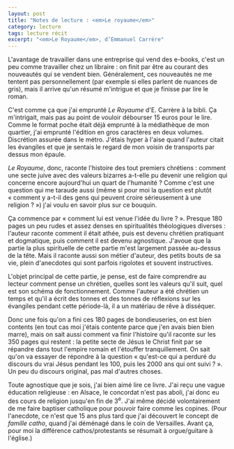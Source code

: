 ```yaml
---
layout: post
title: "Notes de lecture : <em>Le royaume</em>"
category: lecture
tags: lecture récit
excerpt: "<em>Le Royaume</em>, d’Emmanuel Carrère"
---
```


L'avantage de travailler dans une entreprise qui vend des e-books, c'est un peu comme travailler chez un libraire : on finit par être au courant des nouveautés qui se vendent bien. Généralement, ces nouveautés ne me tentent pas personnellement (par exemple si elles parlent de nuances de gris), mais il arrive qu'un résumé m'intrigue et que je finisse par lire le roman.

C'est comme ça que j'ai emprunté _Le Royaume_ d'E. Carrère à la bibli. Ça m'intrigait, mais pas au point de vouloir débourser 15 euros pour le lire. Comme le format poche était déjà emprunté à la médiathèque de mon quartier, j'ai emprunté l'édition en gros caractères en deux volumes. Discrétion assurée dans le métro. J'étais hyper à l'aise quand l'auteur citait les évangiles et que je sentais le regard de mon voisin de transports par dessus mon épaule.

_Le Royaume_, donc, raconte l'histoire des tout premiers chrétiens : comment une secte juive avec des valeurs bizarres a-t-elle pu devenir une religion qui concerne encore aujourd'hui un quart de l'humanité ? Comme c'est une question qui me taraude aussi (même si pour moi la question est plutôt « comment y a-t-il des gens qui peuvent croire sérieusement à une religion ? ») j'ai voulu en savoir plus sur ce bouquin.

Ça commence par « comment lui est venue l'idée du livre ? ». Presque 180 pages un peu rudes et assez denses en spiritualités théologiques diverses : l'auteur raconte comment il était athée, puis est devenu chrétien pratiquant et dogmatique, puis comment il est devenu agnostique. J'avoue que la partie la plus spirituelle de cette partie m'est largement passée au-dessus de la tête. Mais il raconte aussi son métier d'auteur, des petits bouts de sa vie, plein d'anecdotes qui sont parfois rigolotes et souvent instructives.

L'objet principal de cette partie, je pense, est de faire comprendre au lecteur comment pense un chrétien, quelles sont les valeurs qu'il suit, quel est son schéma de fonctionnement. Comme l'auteur a été chrétien un temps et qu'il a écrit des tonnes et des tonnes de réflexions sur les évangiles pendant cette période-là, il a un matériau de rêve à disséquer.

Donc une fois qu'on a fini ces 180 pages de bondieuseries, on est bien contents (en tout cas moi j'étais contente parce que j'en avais bien bien marre), mais on sait aussi comment va finir l'histoire qu'il raconte sur les 350 pages qui restent : la petite secte de Jésus le Christ finit par se répandre dans tout l'empire romain et l'étouffer tranquillement. On sait qu'on va essayer de répondre à la question « qu'est-ce qui a perduré du discours du vrai Jésus pendant les 100, puis les 2000 ans qui ont suivi ? ». Un peu du discours original, pas mal d'autres choses.

Toute agnostique que je sois, j'ai bien aimé lire ce livre. J'ai reçu une vague éducation religieuse : en Alsace, le concordat n'est pas aboli, j'ai donc eu des cours de religion jusqu'en fin de 3<sup>e</sup>. J'ai même décidé volontairement de me faire baptiser catholique pour pouvoir faire comme les copines. (Pour l'anecdote, ce n'est que 15 ans plus tard que j'ai découvert le concept de _famille catho_, quand j'ai déménagé dans le coin de Versailles. Avant ça, pour moi la différence cathos/protestants se résumait à orgue/guitare à l'église.)
